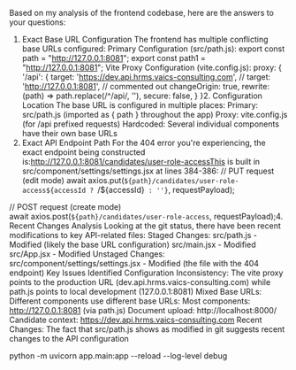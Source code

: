 Based on my analysis of the frontend codebase, here are the answers to your questions:
1. Exact Base URL Configuration
The frontend has multiple conflicting base URLs configured:
Primary Configuration (src/path.js):
export const path = "http://127.0.0.1:8081";
export const path1 = "http://127.0.0.1:8081";
Vite Proxy Configuration (vite.config.js):
proxy: {
  '/api': {
    target: 'https://dev.api.hrms.vaics-consulting.com',
    // target: 'http://127.0.0.1:8081',  // commented out
    changeOrigin: true,
    rewrite: (path) => path.replace(/^\/api/, ''),
    secure: false,
  }
}2. Configuration Location
The base URL is configured in multiple places:
Primary: src/path.js (imported as { path } throughout the app)
Proxy: vite.config.js (for /api prefixed requests)
Hardcoded: Several individual components have their own base URLs
3. Exact API Endpoint Path
For the 404 error you're experiencing, the exact endpoint being constructed is:http://127.0.0.1:8081/candidates/user-role-accessThis is built in src/component/settings/settings.jsx at lines 384-386:
// PUT request (edit mode)
await axios.put(`${path}/candidates/user-role-access${accessId ? `/${accessId}` : ''}`, requestPayload);

// POST request (create mode)  
await axios.post(`${path}/candidates/user-role-access`, requestPayload);4. Recent Changes Analysis
Looking at the git status, there have been recent modifications to key API-related files:
Staged Changes:
src/path.js - Modified (likely the base URL configuration)
src/main.jsx - Modified
src/App.jsx - Modified
Unstaged Changes:
src/component/settings/settings.jsx - Modified (the file with the 404 endpoint)
Key Issues Identified
Configuration Inconsistency: The vite proxy points to the production URL (dev.api.hrms.vaics-consulting.com) while path.js points to local development (127.0.0.1:8081)
Mixed Base URLs: Different components use different base URLs:
Most components: http://127.0.0.1:8081 (via path.js)
Document upload: http://localhost:8000/
Candidate context: https://dev.api.hrms.vaics-consulting.com
Recent Changes: The fact that src/path.js shows as modified in git suggests recent changes to the API configuration

python -m uvicorn app.main:app --reload --log-level debug